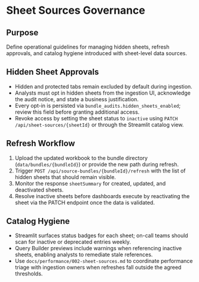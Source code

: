 # Sheet Sources Governance

## Purpose

Define operational guidelines for managing hidden sheets, refresh approvals, and catalog hygiene introduced with sheet-level data sources.

## Hidden Sheet Approvals

- Hidden and protected tabs remain excluded by default during ingestion.
- Analysts must opt in hidden sheets from the ingestion UI, acknowledge the audit notice, and state a business justification.
- Every opt-in is persisted via `bundle_audits.hidden_sheets_enabled`; review this field before granting additional access.
- Revoke access by setting the sheet status to `inactive` using `PATCH /api/sheet-sources/{sheetId}` or through the Streamlit catalog view.

## Refresh Workflow

1. Upload the updated workbook to the bundle directory (`data/bundles/{bundleId}`) or provide the new path during refresh.
2. Trigger `POST /api/source-bundles/{bundleId}/refresh` with the list of hidden sheets that should remain visible.
3. Monitor the response `sheetSummary` for created, updated, and deactivated sheets.
4. Resolve inactive sheets before dashboards execute by reactivating the sheet via the PATCH endpoint once the data is validated.

## Catalog Hygiene

- Streamlit surfaces status badges for each sheet; on-call teams should scan for inactive or deprecated entries weekly.
- Query Builder previews include warnings when referencing inactive sheets, enabling analysts to remediate stale references.
- Use `docs/performance/002-sheet-sources.md` to coordinate performance triage with ingestion owners when refreshes fall outside the agreed thresholds.
